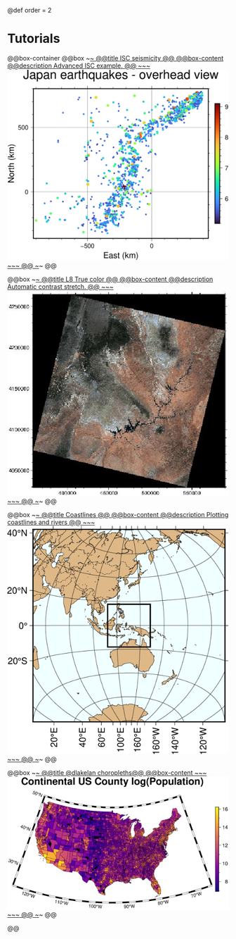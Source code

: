 @def order = 2

# Tutorials

@@box-container
  @@box
    ~~~<a class="boxlink" href="ISC/isc.jl">~~~
    @@title ISC seismicity @@
    @@box-content
      @@description
      Advanced ISC example.
      @@
      ~~~
      <img src="/tutorials/ISC/japan_quakes.png">
      ~~~
    @@
    ~~~</a>~~~
  @@

  @@box
    ~~~<a class="boxlink" href="Landsat8/histogram_stretch">~~~
    @@title L8 True color @@
    @@box-content
      @@description
      Automatic contrast stretch.
      @@
      ~~~
      <img src="/tutorials/Landsat8/tille.jpg">
      ~~~
    @@
    ~~~</a>~~~
  @@

  @@box
    ~~~<a class="boxlink" href="tutorials/coast/">~~~
    @@title Coastlines @@
    @@box-content
      @@description
      Plotting coastlines and rivers
      @@
      ~~~
      <img src="/tutorials/coast/tilelogo.png">
      ~~~
    @@
    ~~~</a>~~~
  @@

  @@box
    ~~~<a class="boxlink" href="dlakelan/GMTMaps">~~~
    @@title @dlakelan choropleths@@
    @@box-content
      ~~~
      <img src="/tutorials/dlakelan/tilelogo.png">
      ~~~
    @@
    ~~~</a>~~~
  @@

@@